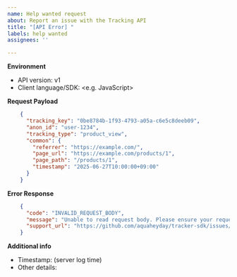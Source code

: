 ```yaml
---
name: Help wanted request
about: Report an issue with the Tracking API
title: "[API Error] "
labels: help wanted
assignees: ''

---
```

**Environment**  
- API version: v1  
- Client language/SDK: <e.g. JavaScript>

**Request Payload**  
```json
    {
      "tracking_key": "0be8784b-1f93-4793-a05a-c6e5c8deeb09",
      "anon_id": "user-1234",
      "tracking_type": "product_view",
      "common": {
        "referrer": "https://example.com/",
        "page_url": "https://example.com/products/1",
        "page_path": "/products/1",
        "timestamp": "2025-06-27T10:00:00+09:00"
      }
    }
```

**Error Response**  
```json
    {
      "code": "INVALID_REQUEST_BODY",
      "message": "Unable to read request body. Please ensure your request payload is not empty and is valid JSON.",
      "support_url": "https://github.com/aquaheyday/tracker-sdk/issues/new?labels=help%20wanted&template=help_wanted_request.md&title=%5BAPI%20Error%5D%20Invalid%20Request%20Body"
    }
```

**Additional info**  
- Timestamp: (server log time)  
- Other details:

